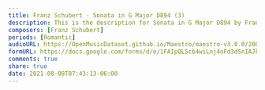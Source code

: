 ```yaml
---
title: Franz Schubert - Sonata in G Major D894 (3)
description: This is the description for Sonata in G Major D894 by Franz Schubert
composers: [Franz Schubert]
periods: [Romantic]
audioURL: https://OpenMusicDataset.github.io/Maestro/maestro-v3.0.0/2004/MIDI-Unprocessed_XP_20_R2_2004_01_ORIG_MID--AUDIO_20_R1_2004_01_Track01_wav.midi
formURL: https://docs.google.com/forms/d/e/1FAIpQLScb4wiLnj4oFd3dSnIAJk4mrPxBfVCz5AexdLjtEoCPzWgmKg/viewform
comments: true
share: true
date: 2021-08-08T07:43:13-06:00
---
```

